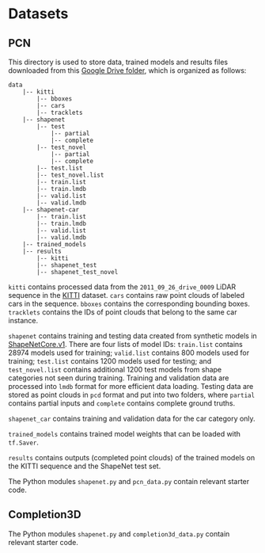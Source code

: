 # Datasets

## PCN

This directory is used to store data, trained models and results files downloaded from this [Google Drive folder](https://drive.google.com/open?id=1Af9igOStb6O9YHwjYHOwR0qW4uP3zLA6), which is organized as follows:

```
data
    |-- kitti
        |-- bboxes
        |-- cars
        |-- tracklets
    |-- shapenet
        |-- test
            |-- partial
            |-- complete
        |-- test_novel
            |-- partial
            |-- complete
        |-- test.list
        |-- test_novel.list
        |-- train.list
        |-- train.lmdb
        |-- valid.list
        |-- valid.lmdb
    |-- shapenet-car
        |-- train.list
        |-- train.lmdb
        |-- valid.list
        |-- valid.lmdb
    |-- trained_models
    |-- results
        |-- kitti
        |-- shapenet_test
        |-- shapenet_test_novel
```

`kitti` contains processed data from the `2011_09_26_drive_0009` LiDAR sequence in the [KITTI](http://www.cvlibs.net/datasets/kitti/raw_data.php) dataset. `cars` contains raw point clouds of labeled cars in the sequence. `bboxes` contains the corresponding bounding boxes. `tracklets` contains the IDs of point clouds that belong to the same car instance.

`shapenet` contains training and testing data created from synthetic models in [ShapeNetCore.v1](https://shapenet.org). There are four lists of model IDs: `train.list` contains 28974 models used for training; `valid.list` contains 800 models used for training; `test.list` contains 1200 models used for testing; and `test_novel.list` contains additional 1200 test models from shape categories not seen during training. Training and validation data are processed into `lmdb` format for more efficient data loading. Testing data are stored as point clouds in `pcd` format and put into two folders, where `partial` contains partial inputs and `complete` contains complete ground truths.

`shapenet_car` contains training and validation data for the car category only.

`trained_models` contains trained model weights that can be loaded with `tf.Saver`.

`results` contains outputs (completed point clouds) of the trained models on the KITTI sequence and the ShapeNet test set.

The Python modules `shapenet.py` and `pcn_data.py` contain relevant starter code.

## Completion3D

The Python modules `shapenet.py` and `completion3d_data.py` contain relevant starter code.
